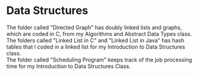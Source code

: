 # Data Structures
The folder called "Directed Graph" has doubly linked lists and graphs, which are coded in C, from my Algorithms and Abstract Data Types class.
The folders called "Linked List in C" and "Linked List in Java" has hash tables that I coded in a linked list for my Introduction to Data Structures class.   
The folder called "Scheduling Program" keeps track of the job processing time for my Introduction to Data Structures Class. 
